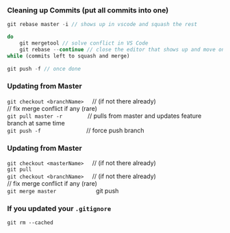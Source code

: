 
### Cleaning up Commits  (put all commits into one)
```typescript
git rebase master -i // shows up in vscode and squash the rest

do  
	git mergetool // solve conflict in VS Code  
	git rebase --continue // close the editor that shows up and move onto next  
while (commits left to squash and merge)
	
git push -f // once done
```

  
### Updating from Master  
`git checkout <branchName>`     // (if not there already)  
// fix merge conflict if any (rare)  
`git pull master -r`               // pulls from master and updates feature branch at same time  
`git push -f`                           // force push branch

### Updating from Master  
`git checkout <masterName>`     // (if not there already)  
`git pull`  
`git checkout <branchName>`     // (if not there already)  
// fix merge conflict if any (rare)  
`git merge master            
`git push

### If you updated your `.gitignore`
`git rm --cached`
